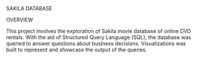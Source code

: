 SAKILA DATABASE

OVERVIEW

This project involves the exploration of Sakila movie database of online DVD rentals. 
With the aid of Structured Query Language (SQL), the database was queried to answer questions about business decisions. Visualizations was built to represent
and showcase the output of the queries.
